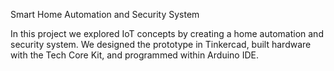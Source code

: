 Smart Home Automation and Security System

In this project we explored IoT concepts by creating a home automation and security system.  We designed the prototype in Tinkercad, built hardware with the Tech Core Kit, and programmed within Arduino IDE.